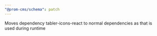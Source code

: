 ```yaml
---
"@prom-cms/schema": patch
---
```


Moves dependency tabler-icons-react to normal dependencies as that is used during runtime
